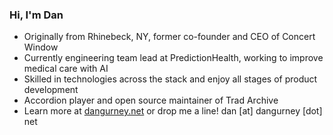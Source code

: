 ### Hi, I'm Dan

- Originally from Rhinebeck, NY, former co-founder and CEO of Concert Window
- Currently engineering team lead at PredictionHealth, working to improve medical care with AI
- Skilled in technologies across the stack and enjoy all stages of product development
- Accordion player and open source maintainer of Trad Archive
- Learn more at [dangurney.net](https://dangurney.net) or drop me a line! dan [at] dangurney [dot] net

